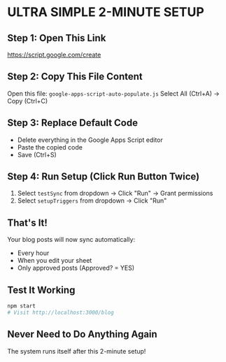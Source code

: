 # ULTRA SIMPLE 2-MINUTE SETUP

## Step 1: Open This Link
https://script.google.com/create

## Step 2: Copy This File Content
Open this file: `google-apps-script-auto-populate.js`
Select All (Ctrl+A) → Copy (Ctrl+C)

## Step 3: Replace Default Code
- Delete everything in the Google Apps Script editor
- Paste the copied code
- Save (Ctrl+S)

## Step 4: Run Setup (Click Run Button Twice)
1. Select `testSync` from dropdown → Click "Run" → Grant permissions
2. Select `setupTriggers` from dropdown → Click "Run"

## That's It!

Your blog posts will now sync automatically:
- Every hour
- When you edit your sheet
- Only approved posts (Approved? = YES)

## Test It Working
```bash
npm start
# Visit http://localhost:3000/blog
```

## Never Need to Do Anything Again
The system runs itself after this 2-minute setup!